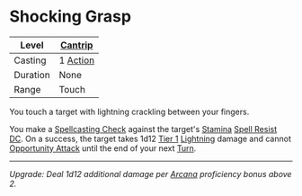 # Shocking Grasp

| Level    | [Cantrip]({Cantrips}.md)                                              |
| -------- | --------------------------------------------------------------------- |
| Casting  | 1 [Action](../../../../Game%20Procedures/Core%20Procedures/Action.md) |
| Duration | None                                                                  |
| Range    | Touch                                                                 |

You touch a target with lightning crackling between your fingers.

You make a [Spellcasting Check](../../../Spellcasting/Spellcasting%20Check.md) against the target's [Stamina](../../../../Player%20Characters/Attributes/Stamina.md) [Spell Resist DC](../../../Spellcasting/Spell%20Resist%20DC.md). On a success, the target takes 1d12 [Tier 1](../../../../Game%20Procedures/Combat/Damage/Damage%20Tiers/Tier%201.md) [Lightning](../../../../Game%20Procedures/Combat/Damage/Damage%20Types/Lightning.md) damage and cannot [Opportunity Attack](../../../../Game%20Procedures/Combat/Opportunity%20Attack.md) until the end of your next [Turn](../../../../Game%20Procedures/Core%20Procedures/Turn.md).

---
*Upgrade: Deal 1d12 additional damage per [Arcana](../../../../Player%20Characters/Skills/Primary%20Skills/Arcana.md) proficiency bonus above 2.*
